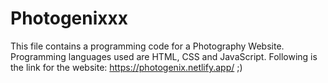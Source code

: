 # Photogenixxx
This file contains a programming code for a Photography Website. Programming languages used are HTML, CSS and JavaScript.
Following is the link for the website:
https://photogenix.netlify.app/
;)
